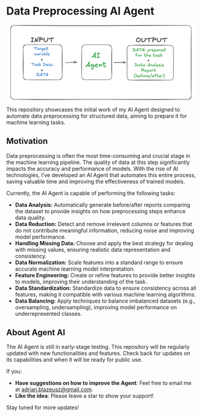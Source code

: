 # Data Preprocessing AI Agent

![2025-02-06 AI Agent for Data Preprocessing](./media/expl.png)

This repository showcases the initial work of my AI Agent designed to automate data preprocessing for structured data, aiming to prepare it for machine learning tasks. 

## Motivation

Data preprocessing is often the most time-consuming and crucial stage in the machine learning pipeline. The quality of data at this step significantly impacts the accuracy and performance of models. With the rise of AI technologies, I’ve developed an AI Agent that automates this entire process, saving valuable time and improving the effectiveness of trained models.

Currently, the AI Agent is capable of performing the following tasks:

- **Data Analysis:** Automatically generate before/after reports comparing the dataset to provide insights on how preprocessing steps enhance data quality.
- **Data Reduction:** Detect and remove irrelevant columns or features that do not contribute meaningful information, reducing noise and improving model performance.
- **Handling Missing Data:** Choose and apply the best strategy for dealing with missing values, ensuring realistic data representation and consistency.
- **Data Normalization:** Scale features into a standard range to ensure accurate machine learning model interpretation.
- **Feature Engineering:** Create or refine features to provide better insights to models, improving their understanding of the task.
- **Data Standardization:** Standardize data to ensure consistency across all features, making it compatible with various machine learning algorithms.
- **Data Balancing:** Apply techniques to balance imbalanced datasets (e.g., oversampling, undersampling), improving model performance on underrepresented classes.

## About Agent AI

The AI Agent is still in early-stage testing. This repository will be regularly updated with new functionalities and features. Check back for updates on its capabilities and when it will be ready for public use.

If you:

- **Have suggestions on how to improve the Agent**: Feel free to email me at [adrian.blazeusz@gmail.com](mailto:adrian.blazeusz@gmail.com).
- **Like the idea**: Please leave a star to show your support!

Stay tuned for more updates!